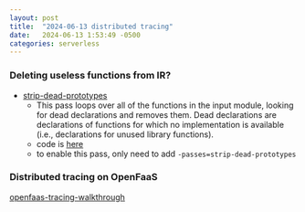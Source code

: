 ```yaml
---
layout: post
title:  "2024-06-13 distributed tracing"
date:   2024-06-13 1:53:49 -0500
categories: serverless
---
```

### Deleting useless functions from IR?
- [strip-dead-prototypes](https://www.llvm.org/docs/Passes.html#strip-dead-prototypes-strip-unused-function-prototypes)
  + This pass loops over all of the functions in the input module, looking for dead declarations and removes them. Dead declarations are declarations of functions for which no implementation is available (i.e., declarations for unused library functions).
  + code is [here](https://llvm.org/doxygen/StripDeadPrototypes_8cpp_source.html)
  + to enable this pass, only need to add `-passes=strip-dead-prototypes` 


### Distributed tracing on OpenFaaS
[openfaas-tracing-walkthrough](https://github.com/LucasRoesler/openfaas-tracing-walkthrough)

